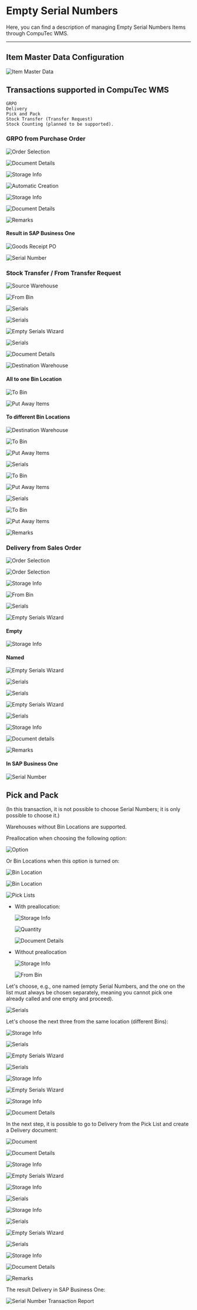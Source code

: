 # Empty Serial Numbers

Here, you can find a description of managing Empty Serial Numbers Items through CompuTec WMS.

---

## Item Master Data Configuration

![Item Master Data](./medi/item-master-data.png)

## Transactions supported in CompuTec WMS

    GRPO
    Delivery
    Pick and Pack
    Stock Transfer (Transfer Request)
    Stock Counting (planned to be supported).

### GRPO from Purchase Order

![Order Selection](./media/GRPO-1.png)

![Document Details](./media/GRPO-2.png)

![Storage Info](./media/GRPO-3.png)

![Automatic Creation](./media/GRPO-4.png)

![Storage Info](./media/GRPO-5.png)

![Document Details](./media/GRPO-6.png)

![Remarks](./media/GRPO-7.png)

#### Result in SAP Business One

![Goods Receipt PO](./media/GRPO-SAP.png)

![Serial Number](./media/GRPO-SAP-2.png)

### Stock Transfer / From Transfer Request

![Source Warehouse](./media/stock-transfer-1.png)

![From Bin](./media/stock-transfer-2.png)

![Serials](./media/stock-transfer-3.png)

![Serials](./media/stock-transfer-4.png)

![Empty Serials Wizard](./media/stock-transfer-5.png)

![Serials](./media/stock-transfer-6.png)

![Document Details](./media/stock-transfer-7.png)

![Destination Warehouse](./media/stock-transfer-8.png)

#### All to one Bin Location

![To Bin](./media/stock-transfer-to-one-bin-1.png)

![Put Away Items](./media/stock-transfer-to-one-bin-2.png)

#### To different Bin Locations

![Destination Warehouse](./media/stock-transfer-to-different-bins-1.png)

![To Bin](./media/stock-transfer-to-different-bins-2.png)

![Put Away Items](./media/stock-transfer-to-different-bins-3.png)

![Serials](./media/stock-transfer-to-different-bins-4.png)

![To Bin](./media/stock-transfer-to-different-bins-5.png)

![Put Away Items](./media/stock-transfer-to-different-bins-6.png)

![Serials](./media/stock-transfer-to-different-bins-7.png)

![To Bin](./media/stock-transfer-to-different-bins-8.png)

![Put Away Items](./media/stock-transfer-to-different-bins-9.png)

![Remarks](./media/stock-transfer-to-different-bins-10.png)

### Delivery from Sales Order

![Order Selection](./media/delivery-from-sales-order-1.png)

![Order Selection](./media/delivery-from-sales-order-2.png)

![Storage Info](./mediadelivery-from-sales-order-3.png)

![From Bin](./media/delivery-from-sales-order-4.png)

![Serials](./media/delivery-from-sales-order-5.png)

![Empty Serials Wizard](./media/delivery-from-sales-order-6.png)

#### Empty

![Storage Info](./media/delivery-from-sales-order-empty.png)

#### Named

![Empty Serials Wizard](./media/delivery-from-sales-order-named-1.png)

![Serials](./media/delivery-from-sales-order-named-2.png)

![Serials](./media/delivery-from-sales-order-named-3.png)

![Empty Serials Wizard](./media.delivery-from-sales-order-named-4.png)

![Serials](./media/delivery-from-sales-order-named-5.png)

![Storage Info](./media/delivery-from-sales-order-named-6.png)

![Document details](./media/delivery-from-sales-order-named-7.png)

![Remarks](./media/delivery-from-sales-order-named-8.png)

#### In SAP Business One

![Serial Number](./media/delivery-from-sales-order-named-9.png)

## Pick and Pack

(In this transaction, it is not possible to choose Serial Numbers; it is only possible to choose it.)

Warehouses without Bin Locations are supported.

Preallocation when choosing the following option:

![Option](./media/option.png)

Or Bin Locations when this option is turned on:

![Bin Location](./media/bin-location-1.png)

![Bin Location](./media/bin-location-2.png)

![Pick Lists](./media/bin-location-3.png)

- With preallocation:

  ![Storage Info](./media/with-preallocation-1.png)

  ![Quantity](./media/with-preallocation-2.png)

  ![Document Details](./media/with-preallocation-3.png)

- Without preallocation

  ![Storage Info](./media/without-preallocation-1.png)

  ![From Bin](./media/without-preallocation-2.png)

Let's choose, e.g., one named (empty Serial Numbers, and the one on the list must always be chosen separately, meaning you cannot pick one already called and one empty and proceed).

![Serials](./media/without-preallocation-3.png)

Let's choose the next three from the same location (different Bins):

![Storage Info](./media/without-preallocation-4.png)

![Serials](./media/without-preallocation-5.png)

![Empty Serials Wizard](./media/without-preallocation-6.png)

![Serials](./media/without-preallocation-7.png)

![Storage Info](./media/without-preallocation-8.png)

![Empty Serials Wizard](./media/without-preallocation-9.png)

![Storage Info](./media/without-preallocation-10.png)

![Document Details](./media/without-preallocation-11.png)

In the next step, it is possible to go to Delivery from the Pick List and create a Delivery document:

![Document](./media/delivery-from-pick-list-1.png)

![Document Details](./media/delivery-from-pick-list-2.png)

![Storage Info](./media/delivery-from-pick-list-3.png)

![Empty Serials Wizard](./media/delivery-from-pick-list-4.png)

![Storage Info](./media/delivery-from-pick-list-5.png)

![Serials](./media/delivery-from-pick-list-6.png)

![Storage Info](./media/delivery-from-pick-list-7.png)

![Serials](./media/delivery-from-pick-list-8.png)

![Empty Serials Wizard](./media/delivery-from-pick-list-9.png)

![Serials](./media/delivery-from-pick-list-10.png)

![Storage Info](./media/delivery-from-pick-list-11.png)

![Document Details](./media/delivery-from-pick-list-12.png)

![Remarks](./media/delivery-from-pick-list-13.png)

The result Delivery in SAP Business One:

![Serial Number Transaction Report](./media/result-delivery-in-sapb1.png)
